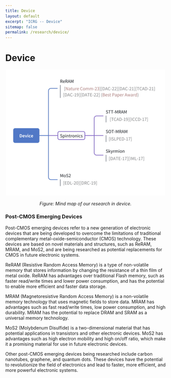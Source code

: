 ```yaml
---
title: Device
layout: default
excerpt: "ICRG -- Device"
sitemap: false
permalink: /research/device/
---
```


# Device

<p align="center">
<img src="/images/research_intro/device_mindmap.png" alt="drawing" width="500"/>
</p>
<p align="center">
    <em>Figure: Mind map of our research in device.</em>
</p>



### Post-CMOS Emerging Devices

Post-CMOS emerging devices refer to a new generation of electronic devices that are being developed to overcome the limitations of traditional complementary metal-oxide-semiconductor (CMOS) technology. These devices are based on novel materials and structures, such as ReRAM, MRAM, and MoS2, and are being researched as potential replacements for CMOS in future electronic systems.

ReRAM (Resistive Random Access Memory) is a type of non-volatile memory that stores information by changing the resistance of a thin film of metal oxide. ReRAM has advantages over traditional Flash memory, such as faster read/write times and lower power consumption, and has the potential to enable more efficient and faster data storage.

MRAM (Magnetoresistive Random Access Memory) is a non-volatile memory technology that uses magnetic fields to store data. MRAM has advantages such as fast read/write times, low power consumption, and high durability. MRAM has the potential to replace DRAM and SRAM as a universal memory technology.

MoS2 (Molybdenum Disulfide) is a two-dimensional material that has potential applications in transistors and other electronic devices. MoS2 has advantages such as high electron mobility and high on/off ratio, which make it a promising material for use in future electronic devices.

Other post-CMOS emerging devices being researched include carbon nanotubes, graphene, and quantum dots. These devices have the potential to revolutionize the field of electronics and lead to faster, more efficient, and more powerful electronic systems.